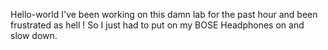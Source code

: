 Hello-world 
I've been working on this damn lab for the past hour and been frustrated as hell ! 
So I just had to put on my BOSE Headphones on and slow down.
